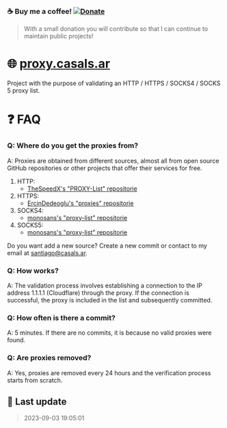 ### ☕ Buy me a coffee!  [![Donate](https://img.shields.io/badge/Donate-PayPal-green.svg)](https://paypal.me/santicsls)

> With a small donation you will contribute so that I can continue to maintain public projects! 

# 🌐 [proxy.casals.ar](https://proxy.casals.ar)

Project with the purpose of validating an HTTP / HTTPS / SOCKS4 / SOCKS 5 proxy list. 

# ❓ FAQ

### Q: Where do you get the proxies from?

A: Proxies are obtained from different sources, almost all from open source GitHub repositories or other projects that offer their services for free.
1. HTTP:
	- [TheSpeedX's "PROXY-List" repositorie](https://raw.githubusercontent.com/TheSpeedX/PROXY-List/master/http.txt)
2. HTTPS: 
	- [ErcinDedeoglu's "proxies" repositorie](https://raw.githubusercontent.com/ErcinDedeoglu/proxies/main/proxies/https.txt)
3. SOCKS4:
	- [monosans's "proxy-list" repositorie](https://raw.githubusercontent.com/monosans/proxy-list/main/proxies/socks4.txt)
4. SOCKS5:
	- [monosans's "proxy-list" repositorie](https://raw.githubusercontent.com/monosans/proxy-list/main/proxies/socks5.txt)

Do you want add a new source? Create a new commit or contact to my email at [santiago@casals.ar](mailto:santiago@casals.ar).

### Q: How works?

A: The validation process involves establishing a connection to the IP address 1.1.1.1 (Cloudflare) through the proxy. If the connection is successful, the proxy is included in the list and subsequently committed.

### Q: How often is there a commit?

A: 5 minutes. If there are no commits, it is because no valid proxies were found.

### Q: Are proxies removed?

A: Yes, proxies are removed every 24 hours and the verification process starts from scratch.

## 📝 Last update

> 2023-09-03 19:05:01
